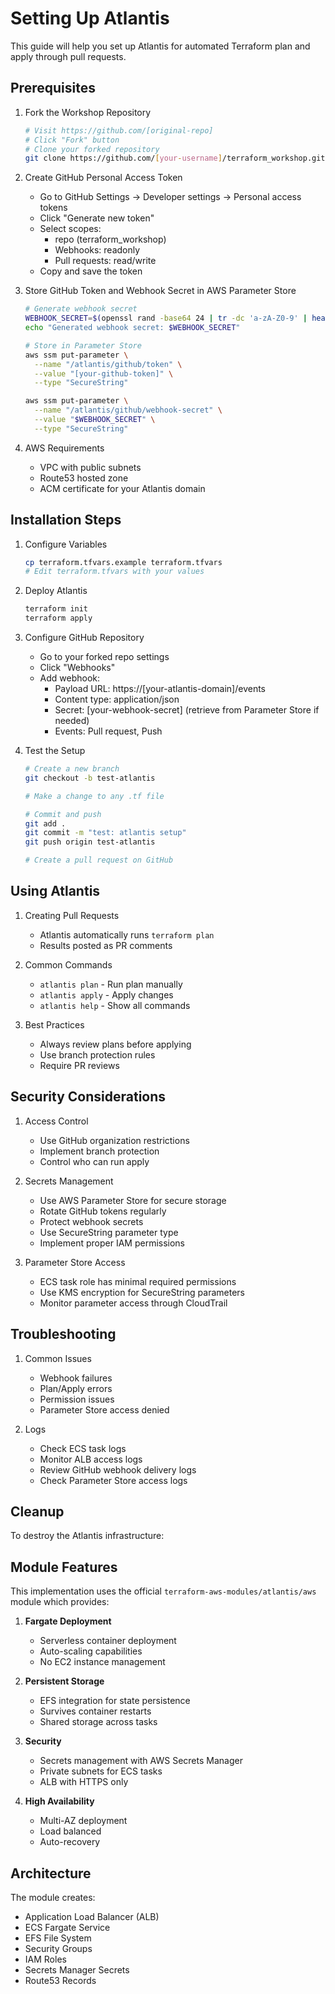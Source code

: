 # Setting Up Atlantis

This guide will help you set up Atlantis for automated Terraform plan and apply through pull requests.

## Prerequisites

1. Fork the Workshop Repository
   ```bash
   # Visit https://github.com/[original-repo]
   # Click "Fork" button
   # Clone your forked repository
   git clone https://github.com/[your-username]/terraform_workshop.git
   ```

2. Create GitHub Personal Access Token
   - Go to GitHub Settings → Developer settings → Personal access tokens
   - Click "Generate new token"
   - Select scopes:
     - repo (terraform_workshop)
     - Webhooks: readonly
     - Pull requests: read/write
   - Copy and save the token

3. Store GitHub Token and Webhook Secret in AWS Parameter Store
   ```bash
   # Generate webhook secret
   WEBHOOK_SECRET=$(openssl rand -base64 24 | tr -dc 'a-zA-Z0-9' | head -c 20)
   echo "Generated webhook secret: $WEBHOOK_SECRET"

   # Store in Parameter Store
   aws ssm put-parameter \
     --name "/atlantis/github/token" \
     --value "[your-github-token]" \
     --type "SecureString"

   aws ssm put-parameter \
     --name "/atlantis/github/webhook-secret" \
     --value "$WEBHOOK_SECRET" \
     --type "SecureString"
   ```

4. AWS Requirements
   - VPC with public subnets
   - Route53 hosted zone
   - ACM certificate for your Atlantis domain

## Installation Steps

1. Configure Variables
   ```bash
   cp terraform.tfvars.example terraform.tfvars
   # Edit terraform.tfvars with your values
   ```

2. Deploy Atlantis
   ```bash
   terraform init
   terraform apply
   ```

3. Configure GitHub Repository
   - Go to your forked repo settings
   - Click "Webhooks"
   - Add webhook:
     - Payload URL: https://[your-atlantis-domain]/events
     - Content type: application/json
     - Secret: [your-webhook-secret] (retrieve from Parameter Store if needed)
     - Events: Pull request, Push

4. Test the Setup
   ```bash
   # Create a new branch
   git checkout -b test-atlantis

   # Make a change to any .tf file
   
   # Commit and push
   git add .
   git commit -m "test: atlantis setup"
   git push origin test-atlantis

   # Create a pull request on GitHub
   ```

## Using Atlantis

1. Creating Pull Requests
   - Atlantis automatically runs `terraform plan`
   - Results posted as PR comments

2. Common Commands
   - `atlantis plan` - Run plan manually
   - `atlantis apply` - Apply changes
   - `atlantis help` - Show all commands

3. Best Practices
   - Always review plans before applying
   - Use branch protection rules
   - Require PR reviews

## Security Considerations

1. Access Control
   - Use GitHub organization restrictions
   - Implement branch protection
   - Control who can run apply

2. Secrets Management
   - Use AWS Parameter Store for secure storage
   - Rotate GitHub tokens regularly
   - Protect webhook secrets
   - Use SecureString parameter type
   - Implement proper IAM permissions

3. Parameter Store Access
   - ECS task role has minimal required permissions
   - Use KMS encryption for SecureString parameters
   - Monitor parameter access through CloudTrail

## Troubleshooting

1. Common Issues
   - Webhook failures
   - Plan/Apply errors
   - Permission issues
   - Parameter Store access denied

2. Logs
   - Check ECS task logs
   - Monitor ALB access logs
   - Review GitHub webhook delivery logs
   - Check Parameter Store access logs

## Cleanup

To destroy the Atlantis infrastructure:

## Module Features

This implementation uses the official `terraform-aws-modules/atlantis/aws` module which provides:

1. **Fargate Deployment**
   - Serverless container deployment
   - Auto-scaling capabilities
   - No EC2 instance management

2. **Persistent Storage**
   - EFS integration for state persistence
   - Survives container restarts
   - Shared storage across tasks

3. **Security**
   - Secrets management with AWS Secrets Manager
   - Private subnets for ECS tasks
   - ALB with HTTPS only

4. **High Availability**
   - Multi-AZ deployment
   - Load balanced
   - Auto-recovery

## Architecture

The module creates:
- Application Load Balancer (ALB)
- ECS Fargate Service
- EFS File System
- Security Groups
- IAM Roles
- Secrets Manager Secrets
- Route53 Records